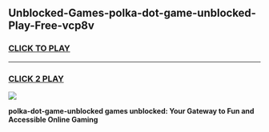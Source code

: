 
## Unblocked-Games-polka-dot-game-unblocked-Play-Free-vcp8v
<h3>
<a href="https://premium76.site?title=polka-dot-game-unblocked&ref=21A">CLICK TO PLAY</a></h3>
<hr>

<h3>
<a href="https://premium76.site?title=polka-dot-game-unblocked&ref=21A">CLICK 2 PLAY</a>
  
</h3>

<a href="https://premium76.site?title=polka-dot-game-unblocked&ref=21A"><img src="https://clearcache.store/games.png"></a>


**polka-dot-game-unblocked games unblocked: Your Gateway to Fun and Accessible Online Gaming**
